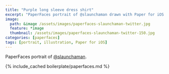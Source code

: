 ```yaml
---
title: "Purple long sleeve dress shirt"
excerpt: "PaperFaces portrait of @slaunchaman drawn with Paper for iOS on an iPad."
image: 
  path: &image /assets/images/paperfaces-slaunchaman-twitter.jpg 
  feature: *image
  thumbnail: /assets/images/paperfaces-slaunchaman-twitter-150.jpg
categories: [paperfaces]
tags: [portrait, illustration, Paper for iOS]
---
```


PaperFaces portrait of [@slaunchaman](https://twitter.com/slaunchaman).

{% include_cached boilerplate/paperfaces.md %}
